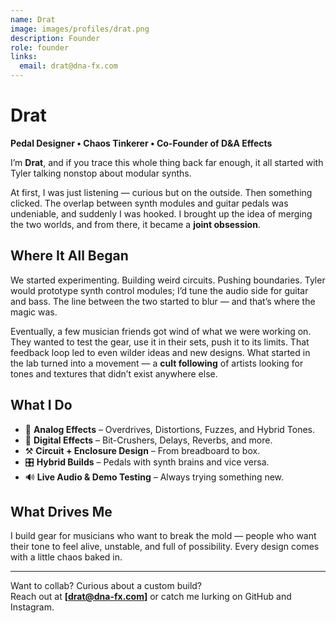 ```yaml
---
name: Drat
image: images/profiles/drat.png
description: Founder
role: founder
links:
  email: drat@dna-fx.com
---
```


# Drat  
**Pedal Designer • Chaos Tinkerer • Co-Founder of D&A Effects**

I’m **Drat**, and if you trace this whole thing back far enough, it all started with Tyler talking nonstop about modular synths.

At first, I was just listening — curious but on the outside. Then something clicked. The overlap between synth modules and guitar pedals was undeniable, and suddenly I was hooked. I brought up the idea of merging the two worlds, and from there, it became a **joint obsession**.

## Where It All Began

We started experimenting. Building weird circuits. Pushing boundaries. Tyler would prototype synth control modules; I’d tune the audio side for guitar and bass. The line between the two started to blur — and that’s where the magic was.

Eventually, a few musician friends got wind of what we were working on. They wanted to test the gear, use it in their sets, push it to its limits. That feedback loop led to even wilder ideas and new designs. What started in the lab turned into a movement — a **cult following** of artists looking for tones and textures that didn’t exist anywhere else.

## What I Do

- 🎸 **Analog Effects** – Overdrives, Distortions, Fuzzes, and Hybrid Tones.
- 👾 **Digital Effects** – Bit-Crushers, Delays, Reverbs, and more.
- ⚒️ **Circuit + Enclosure Design** – From breadboard to box.
- 🎛 **Hybrid Builds** – Pedals with synth brains and vice versa.
- 🔊 **Live Audio & Demo Testing** – Always trying something new.

## What Drives Me

I build gear for musicians who want to break the mold — people who want their tone to feel alive, unstable, and full of possibility. Every design comes with a little chaos baked in.

---

Want to collab? Curious about a custom build?  
Reach out at **[drat@dna-fx.com]** or catch me lurking on GitHub and Instagram.